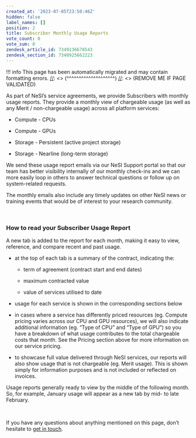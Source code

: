 ```yaml
---
created_at: '2023-07-05T23:50:46Z'
hidden: false
label_names: []
position: 2
title: Subscriber Monthly Usage Reports
vote_count: 0
vote_sum: 0
zendesk_article_id: 7349136678543
zendesk_section_id: 7348925662223
---
```




[//]: <> (REMOVE ME IF PAGE VALIDATED)
[//]: <> (vvvvvvvvvvvvvvvvvvvv)
!!! info
    This page has been automatically migrated and may contain formatting errors.
[//]: <> (^^^^^^^^^^^^^^^^^^^^)
[//]: <> (REMOVE ME IF PAGE VALIDATED)

As part of NeSI’s service agreements, we provide Subscribers with
monthly usage reports. They provide a monthly view of chargeable usage
(as well as any Merit / non-chargeable usage) across all platform
services:

-   Compute - CPUs

-   Compute - GPUs

-   Storage - Persistent (active project storage)

-   Storage - Nearline (long-term storage)

We send these usage report emails via our NeSI Support portal so that
our team has better visibility internally of our monthly check-ins and
we can more easily loop in others to answer technical questions or
follow up on system-related requests.

The monthly emails also include any timely updates on other NeSI news or
training events that would be of interest to your research community.

 

### How to read your Subscriber Usage Report

A new tab is added to the report for each month, making it easy to view,
reference, and compare recent and past usage.

-   at the top of each tab is a summary of the contract, indicating the:

    -   term of agreement (contract start and end dates)

    -   maximum contracted value

    -   value of services utilised to date

-   usage for each service is shown in the corresponding sections below

-   in cases where a service has differently priced resources (eg.
    Compute pricing varies across our CPU and GPU resources), we will
    also indicate additional information (eg. “Type of CPU” and “Type of
    GPU”) so you have a breakdown of what usage contributes to the total
    chargeable costs that month. See the Pricing section above for more
    information on our service pricing.

-   to showcase full value delivered through NeSI services, our reports
    will also show usage that is not chargeable (eg. Merit usage). This
    is shown simply for information purposes and is not included or
    reflected on invoices.

Usage reports generally ready to view by the middle of the following
month. So, for example, January usage will appear as a new tab by mid-
to late February.

 

If you have any questions about anything mentioned on this page, don’t
hesitate to [get in touch](mailto:info@nesi.org.nz).
